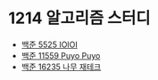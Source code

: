 # 1214 알고리즘 스터디

- [백준 5525 IOIOI](https://www.acmicpc.net/problem/5525)
- [백준 11559 Puyo Puyo](https://www.acmicpc.net/problem/11559)
- [백준 16235 나무 재테크](https://www.acmicpc.net/problem/16235)
